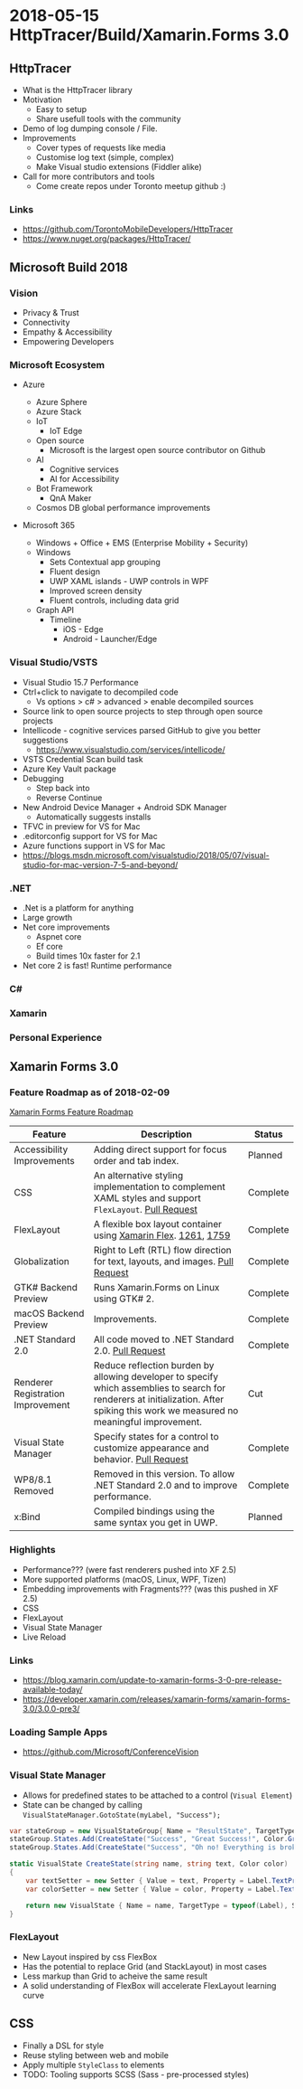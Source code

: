 # 2018-05-15 HttpTracer/Build/Xamarin.Forms 3.0

## HttpTracer

* What is the HttpTracer library
* Motivation
  * Easy to setup
  * Share usefull tools with the community
* Demo of log dumping console / File.
* Improvements
  * Cover types of requests like media
  * Customise log text (simple, complex)
  * Make Visual studio extensions (Fiddler alike)
* Call for more contributors and tools
  * Come create repos under Toronto meetup github :)

### Links

* https://github.com/TorontoMobileDevelopers/HttpTracer
* https://www.nuget.org/packages/HttpTracer/

## Microsoft Build 2018

### Vision

* Privacy & Trust
* Connectivity
* Empathy & Accessibility
* Empowering Developers

### Microsoft Ecosystem

* Azure
  * Azure Sphere
  * Azure Stack
  * IoT
    * IoT Edge
  * Open source
    * Microsoft is the largest open source contributor on Github
  * AI
    * Cognitive services
    * AI for Accessibility
  * Bot Framework
    * QnA Maker
  * Cosmos DB global performance improvements

* Microsoft 365
  * Windows + Office + EMS (Enterprise Mobility + Security)
  * Windows
    * Sets Contextual app grouping
    * Fluent design
    * UWP XAML islands - UWP controls in WPF
    * Improved screen density
    * Fluent controls, including data grid
  * Graph API
    * Timeline
      * iOS - Edge
      * Android - Launcher/Edge

### Visual Studio/VSTS

* Visual Studio 15.7 Performance
* Ctrl+click to navigate to decompiled code
  * Vs options > c# > advanced > enable decompiled sources
* Source link to open source projects to step through open source projects
* Intellicode - cognitive services parsed GitHub to give you better suggestions
  * https://www.visualstudio.com/services/intellicode/
* VSTS Credential Scan build task
* Azure Key Vault package
* Debugging
  * Step back into
  * Reverse Continue
* New Android Device Manager + Android SDK Manager
  * Automatically suggests installs
* TFVC in preview for VS for Mac
* .editorconfig support for VS for Mac
* Azure functions support in VS for Mac
* https://blogs.msdn.microsoft.com/visualstudio/2018/05/07/visual-studio-for-mac-version-7-5-and-beyond/

### .NET

* .Net is a platform for anything
* Large growth
* Net core improvements
  * Aspnet core
  * Ef core
  * Build times 10x faster for 2.1
* Net core 2 is fast! Runtime performance

### C#

### Xamarin

### Personal Experience

## Xamarin Forms 3.0

### Feature Roadmap as of 2018-02-09

[Xamarin Forms Feature Roadmap](https://github.com/xamarin/Xamarin.Forms/wiki/Feature-Roadmap)

| **Feature**                       | **Description**                                                                                                                                              | **Status** |
| --------------------------------- | ------------------------------------------------------------------------------------------------------------------------------------------------------------ | ---------- |
| Accessibility Improvements        | Adding direct support for focus order and tab index.                                                                                                         | Planned    |
| CSS                               | An alternative styling implementation to complement XAML styles and support `FlexLayout`. [Pull Request](https://github.com/xamarin/Xamarin.Forms/pull/1207) | Complete   |
| FlexLayout                        | A flexible box layout container using [Xamarin Flex](https://github.com/xamarin/flex). [1261](https://github.com/xamarin/Xamarin.Forms/pull/1261), [1759](https://github.com/xamarin/Xamarin.Forms/pull/1759)    | Complete  |
| Globalization                     | Right to Left (RTL) flow direction for text, layouts, and images. [Pull Request](https://github.com/xamarin/Xamarin.Forms/pull/1222)                         | Complete   |
| GTK# Backend Preview              | Runs Xamarin.Forms on Linux using GTK# 2.                                                                                                                    | Complete   |
| macOS Backend Preview             | Improvements.                                                                                                                                                | Complete   |
| .NET Standard 2.0                 | All code moved to .NET Standard 2.0. [Pull Request](https://github.com/xamarin/Xamarin.Forms/pull/1306)                                                      | Complete   |
| Renderer Registration Improvement | Reduce reflection burden by allowing developer to specify which assemblies to search for renderers at initialization. After spiking this work we measured no meaningful improvement.                                        | Cut    |
| Visual State Manager              | Specify states for a control to customize appearance and behavior. [Pull Request](https://github.com/xamarin/Xamarin.Forms/pull/1405)                        | Complete   |
| WP8/8.1 Removed                   | Removed in this version. To allow .NET Standard 2.0 and to improve performance.                                                                              | Complete   |
| x:Bind                            | Compiled bindings using the same syntax you get in UWP.                                                                                                      | Planned    |

### Highlights

* Performance??? (were fast renderers pushed into XF 2.5)
* More supported platforms (macOS, Linux, WPF, Tizen)
* Embedding improvements with Fragments??? (was this pushed in XF 2.5)
* CSS
* FlexLayout
* Visual State Manager
* Live Reload

### Links

* https://blog.xamarin.com/update-to-xamarin-forms-3-0-pre-release-available-today/
* https://developer.xamarin.com/releases/xamarin-forms/xamarin-forms-3.0/3.0.0-pre3/


### Loading Sample Apps

* https://github.com/Microsoft/ConferenceVision

### Visual State Manager

* Allows for predefined states to be attached to a control (`Visual Element`)
* State can be changed by calling `VisualStateManager.GotoState(myLabel, "Success");`

```cs
var stateGroup = new VisualStateGroup{ Name = "ResultState", TargetType = typeof(Label) };
stateGroup.States.Add(CreateState("Success", "Great Success!", Color.Green));
stateGroup.States.Add(CreateState("Success", "Oh no! Everything is broken!", Color.Red));

static VisualState CreateState(string name, string text, Color color)
{
    var textSetter = new Setter { Value = text, Property = Label.TextProperty };
    var colorSetter = new Setter { Value = color, Property = Label.TextColorProperty };

    return new VisualState { Name = name, TargetType = typeof(Label), Setters = { textSetter, colorSetter } };
}
```

### FlexLayout

* New Layout inspired by css FlexBox
* Has the potential to replace Grid (and StackLayout) in most cases
* Less markup than Grid to acheive the same result
* A solid understanding of FlexBox will accelerate FlexLayout learning curve

## CSS

* Finally a DSL for style
* Reuse styling between web and mobile
* Apply multiple `StyleClass` to elements
* TODO: Tooling supports SCSS (Sass - pre-processed styles)
